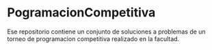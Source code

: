 # PogramacionCompetitiva

Ese repositorio contiene un conjunto de soluciones a problemas de un torneo de programacion competitiva realizado en la facultad.
